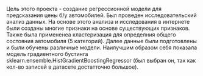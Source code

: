 Цель этого проекта - создание регрессионной модели для предсказания цены б/у автомобилей. 
Был проведен исследовательский анализ данных. На основе этого анализа и исследования в интернете были созданы многие признаки на основе существующих признаков. Также была примененеа кластеризация для определния общего состояния автомобиля (5 категорий).
Далее данные были подготовлены и были обучены различные модели. Наилучшим образом себя показала модель градиентного бустинга sklearn.ensemble.HistGradientBoostingRegressor (был выбран он, так как кол-во записей в датасете достатточно большое). 
